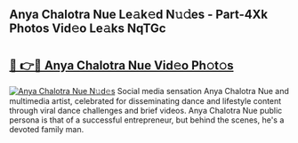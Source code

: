 ## Anya Chalotra Nue Le𝚊k𝚎d N𝚞𝚍es - Part-4Xk Photos Vid𝚎o Le𝚊ks NqTGc

# <h2><a href="http://fb6p3j.evod.top/?m=Anya+Chalotra+Nue">🔗 👉🔴 Anya Chalotra Nue Vid𝚎o Ph𝚘t𝚘s</a></h2>

[![Anya Chalotra Nue N𝚞d𝚎s](https://i.imgur.com/8V9OHl7.gif)](http://fb6p3j.evod.top/?m=Anya+Chalotra+Nue)
Social media sensation Anya Chalotra Nue and multimedia artist, celebrated for disseminating dance and lifestyle content through viral dance challenges and brief videos. Anya Chalotra Nue public persona is that of a successful entrepreneur, but behind the scenes, he's a devoted family man. 
